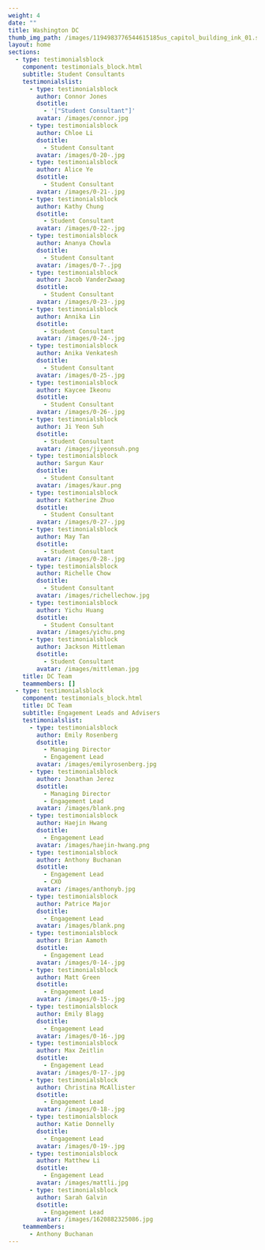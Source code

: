 ```yaml
---
weight: 4
date: ""
title: Washington DC
thumb_img_path: /images/1194983776544615185us_capitol_building_ink_01.svg.med.png
layout: home
sections:
  - type: testimonialsblock
    component: testimonials_block.html
    subtitle: Student Consultants
    testimonialslist:
      - type: testimonialsblock
        author: Connor Jones
        dsotitle:
          - '["Student Consultant"]'
        avatar: /images/connor.jpg
      - type: testimonialsblock
        author: Chloe Li
        dsotitle:
          - Student Consultant
        avatar: /images/0-20-.jpg
      - type: testimonialsblock
        author: Alice Ye
        dsotitle:
          - Student Consultant
        avatar: /images/0-21-.jpg
      - type: testimonialsblock
        author: Kathy Chung
        dsotitle:
          - Student Consultant
        avatar: /images/0-22-.jpg
      - type: testimonialsblock
        author: Ananya Chowla
        dsotitle:
          - Student Consultant
        avatar: /images/0-7-.jpg
      - type: testimonialsblock
        author: Jacob VanderZwaag
        dsotitle:
          - Student Consultant
        avatar: /images/0-23-.jpg
      - type: testimonialsblock
        author: Annika Lin
        dsotitle:
          - Student Consultant
        avatar: /images/0-24-.jpg
      - type: testimonialsblock
        author: Anika Venkatesh
        dsotitle:
          - Student Consultant
        avatar: /images/0-25-.jpg
      - type: testimonialsblock
        author: Kaycee Ikeonu
        dsotitle:
          - Student Consultant
        avatar: /images/0-26-.jpg
      - type: testimonialsblock
        author: Ji Yeon Suh
        dsotitle:
          - Student Consultant
        avatar: /images/jiyeonsuh.png
      - type: testimonialsblock
        author: Sargun Kaur
        dsotitle:
          - Student Consultant
        avatar: /images/kaur.png
      - type: testimonialsblock
        author: Katherine Zhuo
        dsotitle:
          - Student Consultant
        avatar: /images/0-27-.jpg
      - type: testimonialsblock
        author: May Tan
        dsotitle:
          - Student Consultant
        avatar: /images/0-28-.jpg
      - type: testimonialsblock
        author: Richelle Chow
        dsotitle:
          - Student Consultant
        avatar: /images/richellechow.jpg
      - type: testimonialsblock
        author: Yichu Huang
        dsotitle:
          - Student Consultant
        avatar: /images/yichu.png
      - type: testimonialsblock
        author: Jackson Mittleman
        dsotitle:
          - Student Consultant
        avatar: /images/mittleman.jpg
    title: DC Team
    teammembers: []
  - type: testimonialsblock
    component: testimonials_block.html
    title: DC Team
    subtitle: Engagement Leads and Advisers
    testimonialslist:
      - type: testimonialsblock
        author: Emily Rosenberg
        dsotitle:
          - Managing Director
          - Engagement Lead
        avatar: /images/emilyrosenberg.jpg
      - type: testimonialsblock
        author: Jonathan Jerez
        dsotitle:
          - Managing Director
          - Engagement Lead
        avatar: /images/blank.png
      - type: testimonialsblock
        author: Haejin Hwang
        dsotitle:
          - Engagement Lead
        avatar: /images/haejin-hwang.png
      - type: testimonialsblock
        author: Anthony Buchanan
        dsotitle:
          - Engagement Lead
          - CXO
        avatar: /images/anthonyb.jpg
      - type: testimonialsblock
        author: Patrice Major
        dsotitle:
          - Engagement Lead
        avatar: /images/blank.png
      - type: testimonialsblock
        author: Brian Aamoth
        dsotitle:
          - Engagement Lead
        avatar: /images/0-14-.jpg
      - type: testimonialsblock
        author: Matt Green
        dsotitle:
          - Engagement Lead
        avatar: /images/0-15-.jpg
      - type: testimonialsblock
        author: Emily Blagg
        dsotitle:
          - Engagement Lead
        avatar: /images/0-16-.jpg
      - type: testimonialsblock
        author: Max Zeitlin
        dsotitle:
          - Engagement Lead
        avatar: /images/0-17-.jpg
      - type: testimonialsblock
        author: Christina McAllister
        dsotitle:
          - Engagement Lead
        avatar: /images/0-18-.jpg
      - type: testimonialsblock
        author: Katie Donnelly
        dsotitle:
          - Engagement Lead
        avatar: /images/0-19-.jpg
      - type: testimonialsblock
        author: Matthew Li
        dsotitle:
          - Engagement Lead
        avatar: /images/mattli.jpg
      - type: testimonialsblock
        author: Sarah Galvin
        dsotitle:
          - Engagement Lead
        avatar: /images/1620882325086.jpg
    teammembers:
      - Anthony Buchanan
---
```

